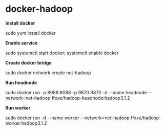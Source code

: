 # docker-hadoop

**Install docker**

sudo yum install docker

**Enable service**

sudo systemctl start docker; systemctl enable docker

**Create docker bridge**

sudo docker network create net-hadoop

**Run headnode**

sudo docker run -p 8088:8088 -p 9870:9870 -d --name headnode --network=net-hadoop ffxxe/hadoop-headnode:hadoop3.1.2

**Run worker**

sudo docker run -d --name worker --network=net-hadoop ffxxe/hadoop-worker:hadoop3.1.2
